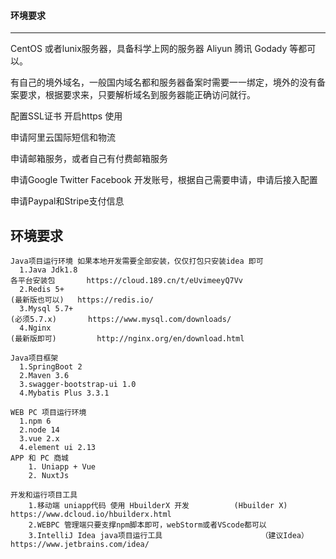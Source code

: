 #### 环境要求

------

CentOS 或者lunix服务器，具备科学上网的服务器 Aliyun 腾讯 Godady 等都可以。

有自己的境外域名，一般国内域名都和服务器备案时需要一一绑定，境外的没有备案要求，根据要求来，只要解析域名到服务器能正确访问就行。

配置SSL证书 开启https 使用

申请阿里云国际短信和物流

申请邮箱服务，或者自己有付费邮箱服务

申请Google Twitter Facebook 开发账号，根据自己需要申请，申请后接入配置

申请Paypal和Stripe支付信息

## 环境要求

~~~shell
Java项目运行环境 如果本地开发需要全部安装，仅仅打包只安装idea 即可
  1.Java Jdk1.8															各平台安装包		 https://cloud.189.cn/t/eUvimeeyQ7Vv
  2.Redis 5+																(最新版也可以)   https://redis.io/
  3.Mysql 5.7+															(必须5.7.x) 		https://www.mysql.com/downloads/
  4.Nginx																		(最新版即可)			http://nginx.org/en/download.html

Java项目框架
  1.SpringBoot 2
  2.Maven 3.6
  3.swagger-bootstrap-ui 1.0
  4.Mybatis Plus 3.3.1

WEB PC 项目运行环境
  1.npm 6
  2.node 14
  3.vue 2.x
  4.element ui 2.13
APP 和 PC 商城
	1. Uniapp + Vue
	2. NuxtJs

开发和运行项目工具
	1.移动端 uniapp代码 使用 HbuilderX 开发			(Hbuilder X)		https://www.dcloud.io/hbuilderx.html
	2.WEBPC 管理端只要支撑npm脚本即可，webStorm或者VScode都可以
	3.IntelliJ Idea java项目运行工具						（建议Idea）		 https://www.jetbrains.com/idea/
~~~

